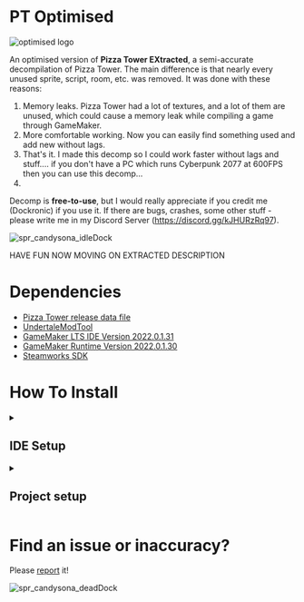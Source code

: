 # PT Optimised
<img width="479" height="252" alt="optimised logo" src="https://github.com/user-attachments/assets/e3fc0617-7d04-4581-8409-266699a96265" />


An optimised version of **Pizza Tower EXtracted**, a semi-accurate decompilation of Pizza Tower. The main difference is that nearly every unused sprite, script, room, etc. was removed. It was done with these reasons:
1. Memory leaks. Pizza Tower had a lot of textures, and a lot of them are unused, which could cause a memory leak while compiling a game through GameMaker.
2. More comfortable working. Now you can easily find something used and add new without lags.
3. That's it. I made this decomp so I could work faster without lags and stuff.... if you don't have a PC which runs Cyberpunk 2077 at 600FPS then you can use this decomp...
4. 
Decomp is **free-to-use**, but I would really appreciate if you credit me (Dockronic) if you use it. If there are bugs, crashes, some other stuff - please write me in my Discord Server (https://discord.gg/kJHURzRq97).

<img width="100" height="202" alt="spr_candysona_idleDock" src="https://github.com/user-attachments/assets/f0ba02ee-4a07-4ebb-8ff6-51304ce1c92a" />

HAVE FUN NOW MOVING ON EXTRACTED DESCRIPTION

# Dependencies
- [Pizza Tower release data file](https://store.steampowered.com/app/2231450/Pizza_Tower/)
- [UndertaleModTool](https://github.com/UnderminersTeam/UndertaleModTool/releases/tag/0.8.2.0)
- [GameMaker LTS IDE Version 2022.0.1.31](https://gms.yoyogames.com/GameMaker-Installer-2022.0.1.31.exe)
- [GameMaker Runtime Version 2022.0.1.30](https://drive.google.com/file/d/1NGlNwAVUgff5biokP7SW8mbp4lYafb6e/view?usp=sharing)
- [Steamworks SDK](https://partner.steamgames.com/?goto=%2Fdownloads%2Fsteamworks_sdk_155.zip)
# How To Install

<details>
  <summary><h2>IDE Setup</h2></summary>

  1. Install the [GameMaker LTS IDE Version 2022.0.1.31](https://gms.yoyogames.com/GameMaker-Installer-2022.0.1.31.exe).
  2. Attempt to install LTS runtime 2022.1.30.
  3. Download the [Steamworks SDK](https://partner.steamgames.com/?goto=%2Fdownloads%2Fsteamworks_sdk_155.zip)
  4. extract the SDK to a new directory: `C:\steamworksSdk` (the extracted location must match this file path: `C:\steamworksSdk\Readme.txt`)
     
  <details>
    <summary><h2>If the runtime failed to install</h2></summary>
  
  As of 6/9/2025, Runtime version 2022.0.1.30 is unable to download from yoyogames, this is why I have included a download link for it.
  
  ---
  
  1.  Install [GameMaker Runtime Version 2022.0.1.30](https://drive.google.com/file/d/1NGlNwAVUgff5biokP7SW8mbp4lYafb6e/view?usp=sharing).
  2.  Close **GameMaker LTS**.
  3.  Go to `C:\ProgramData\GameMakerStudio2-LTS\Cache\runtimes` and extract the runtime. (The extracted location must match this file path: `C:\ProgramData\GameMakerStudio2-LTS\Cache\runtimes\runtime-2022.0.1.30\receipt.json`)
      * **NOTE**: `ProgramData` is a hidden folder! Make sure to enable hidden files inside Windows Explorer!
  
  ---
  
  4.  Since a new runtime was downloaded, make sure to go into the `runtime.json` file in `C:\ProgramData\GameMakerStudio2-LTS`.
  
      It should look something like this:
  
      ```json
      {
        "active": "2022.0.3.99",
        "2022.0.3.99": "C:\\ProgramData/GameMakerStudio2-LTS/Cache/runtimes\\runtime-2022.0.3.99&https://gms.yoyogames.com/Zeus-Runtime-LTS.rss"
      }
      ```
  
      You want to make sure to change it to something like:
  
      ```json
      {
        "active": "2022.0.1.30",
        "2022.0.1.30": "C:\\ProgramData/GameMakerStudio2-LTS/Cache/runtimes\\runtime-2022.0.1.30&https://gms.yoyogames.com/Zeus-Runtime-LTS.rss",
        "2022.0.3.99": "C:\\ProgramData/GameMakerStudio2-LTS/Cache/runtimes\\runtime-2022.0.3.99&https://gms.yoyogames.com/Zeus-Runtime-LTS.rss"
      }
      ```
  
      Doing this *SHOULD* fix the issue of the runtime not installing. For me, I have had trial and error with it; sometimes I need to re-do the process over again after it doesn't work after one try.
  
  </details>
     
</details>

<details>
  <summary><h2>Project setup</h2></summary>

  Due to Pizza Tower costing money, I have created a script which should prevent anybody from compiling and playing this build without owning a copy themselves.

  (OPTIONAL) Disable `Real-time protection` in Windows Security, since this is going to copy a large amount of files it is heavily recommended.

  1. Download the 0.8.2.0 release build for [UndertaleModTool](https://github.com/UnderminersTeam/UndertaleModTool/releases/tag/0.8.2.0).

  2. Open the data.win file for Pizza Tower.

  <img src=".github/Guide1.png">

  <img src=".github/Guide2.png">

  3. Press the `Run other script...` button.

  <img src=".github/Guide3.png">

  4. Run `SpriteRipper.csx`, this will rip the sprites from the data.win file and add them to the GameMaker project.

  <img src=".github/Guide4.png">

  5. Select the `PizzaTower_GM2` project folder.

  <img src=".github/Guide5.png">
  
  6. Edit or remove the .gitignore file from the repository, this will allow you to commit the assets in git.
</details>

# Find an issue or inaccuracy?

Please [report](https://github.com/crystallizedsparkle/Pizza-Tower-EXtracted/issues/new/choose) it!

<img width="81" height="67" alt="spr_candysona_deadDock" src="https://github.com/user-attachments/assets/76de59c1-f226-478a-bcdd-f62ea28f89fc" />

